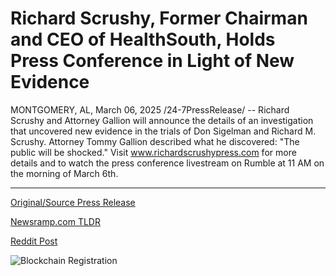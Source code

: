 # Richard Scrushy, Former Chairman and CEO of HealthSouth, Holds Press Conference in Light of New Evidence

MONTGOMERY, AL, March 06, 2025 /24-7PressRelease/ -- Richard Scrushy and Attorney Gallion will announce the details of an investigation that uncovered new evidence in the trials of Don Sigelman and Richard M. Scrushy.  Attorney Tommy Gallion described what he discovered: "The public will be shocked."  Visit www.richardscrushypress.com for more details and to watch the press conference livestream on Rumble at 11 AM on the morning of March 6th. 

---

[Original/Source Press Release](https://www.24-7pressrelease.com/press-release/520346/richard-scrushy-former-chairman-and-ceo-of-healthsouth-holds-press-conference-in-light-of-new-evidence)
                    

[Newsramp.com TLDR](https://newsramp.com/curated-news/new-evidence-uncovered-in-siegelman-and-scrushy-trials/0d0ab8bf3608cbd05497ed2866329307) 

 



[Reddit Post](https://www.reddit.com/r/newsramp/comments/1j4qwgu/new_evidence_uncovered_in_siegelman_and_scrushy/) 



![Blockchain Registration](https://cdn.newsramp.app/24-7PressRelease/qrcode/253/6/gain6a25.webp)